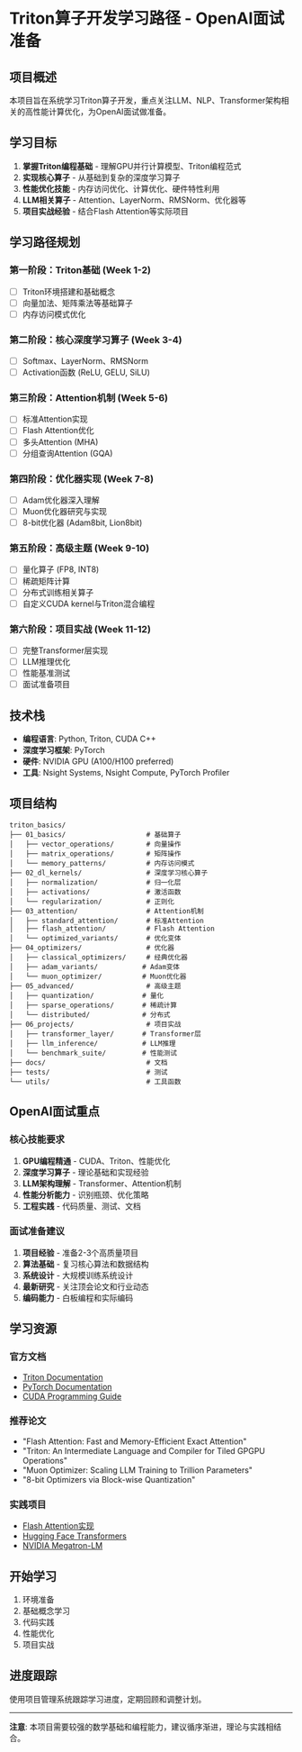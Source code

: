 # Triton算子开发学习路径 - OpenAI面试准备

## 项目概述

本项目旨在系统学习Triton算子开发，重点关注LLM、NLP、Transformer架构相关的高性能计算优化，为OpenAI面试做准备。

## 学习目标

1. **掌握Triton编程基础** - 理解GPU并行计算模型、Triton编程范式
2. **实现核心算子** - 从基础到复杂的深度学习算子
3. **性能优化技能** - 内存访问优化、计算优化、硬件特性利用
4. **LLM相关算子** - Attention、LayerNorm、RMSNorm、优化器等
5. **项目实战经验** - 结合Flash Attention等实际项目

## 学习路径规划

### 第一阶段：Triton基础 (Week 1-2)
- [ ] Triton环境搭建和基础概念
- [ ] 向量加法、矩阵乘法等基础算子
- [ ] 内存访问模式优化

### 第二阶段：核心深度学习算子 (Week 3-4)
- [ ] Softmax、LayerNorm、RMSNorm
- [ ] Activation函数 (ReLU, GELU, SiLU)

### 第三阶段：Attention机制 (Week 5-6)
- [ ] 标准Attention实现
- [ ] Flash Attention优化
- [ ] 多头Attention (MHA)
- [ ] 分组查询Attention (GQA)

### 第四阶段：优化器实现 (Week 7-8)
- [ ] Adam优化器深入理解
- [ ] Muon优化器研究与实现
- [ ] 8-bit优化器 (Adam8bit, Lion8bit)

### 第五阶段：高级主题 (Week 9-10)
- [ ] 量化算子 (FP8, INT8)
- [ ] 稀疏矩阵计算
- [ ] 分布式训练相关算子
- [ ] 自定义CUDA kernel与Triton混合编程

### 第六阶段：项目实战 (Week 11-12)
- [ ] 完整Transformer层实现
- [ ] LLM推理优化
- [ ] 性能基准测试
- [ ] 面试准备项目

## 技术栈

- **编程语言**: Python, Triton, CUDA C++
- **深度学习框架**: PyTorch
- **硬件**: NVIDIA GPU (A100/H100 preferred)
- **工具**: Nsight Systems, Nsight Compute, PyTorch Profiler

## 项目结构

```
triton_basics/
├── 01_basics/                    # 基础算子
│   ├── vector_operations/        # 向量操作
│   ├── matrix_operations/        # 矩阵操作
│   └── memory_patterns/          # 内存访问模式
├── 02_dl_kernels/                # 深度学习核心算子
│   ├── normalization/            # 归一化层
│   ├── activations/              # 激活函数
│   └── regularization/           # 正则化
├── 03_attention/                 # Attention机制
│   ├── standard_attention/       # 标准Attention
│   ├── flash_attention/          # Flash Attention
│   └── optimized_variants/       # 优化变体
├── 04_optimizers/                # 优化器
│   ├── classical_optimizers/     # 经典优化器
│   ├── adam_variants/           # Adam变体
│   └── muon_optimizer/          # Muon优化器
├── 05_advanced/                  # 高级主题
│   ├── quantization/            # 量化
│   ├── sparse_operations/       # 稀疏计算
│   └── distributed/             # 分布式
├── 06_projects/                  # 项目实战
│   ├── transformer_layer/       # Transformer层
│   ├── llm_inference/           # LLM推理
│   └── benchmark_suite/         # 性能测试
├── docs/                         # 文档
├── tests/                        # 测试
└── utils/                        # 工具函数
```

## OpenAI面试重点

### 核心技能要求
1. **GPU编程精通** - CUDA、Triton、性能优化
2. **深度学习算子** - 理论基础和实现经验
3. **LLM架构理解** - Transformer、Attention机制
4. **性能分析能力** - 识别瓶颈、优化策略
5. **工程实践** - 代码质量、测试、文档

### 面试准备建议
1. **项目经验** - 准备2-3个高质量项目
2. **算法基础** - 复习核心算法和数据结构
3. **系统设计** - 大规模训练系统设计
4. **最新研究** - 关注顶会论文和行业动态
5. **编码能力** - 白板编程和实际编码

## 学习资源

### 官方文档
- [Triton Documentation](https://triton-lang.org/main/)
- [PyTorch Documentation](https://pytorch.org/docs/stable/)
- [CUDA Programming Guide](https://docs.nvidia.com/cuda/)

### 推荐论文
- "Flash Attention: Fast and Memory-Efficient Exact Attention"
- "Triton: An Intermediate Language and Compiler for Tiled GPGPU Operations"
- "Muon Optimizer: Scaling LLM Training to Trillion Parameters"
- "8-bit Optimizers via Block-wise Quantization"

### 实践项目
- [Flash Attention实现](../flash_attention/)
- [Hugging Face Transformers](https://github.com/huggingface/transformers)
- [NVIDIA Megatron-LM](https://github.com/NVIDIA/Megatron-LM)

## 开始学习

1. 环境准备
2. 基础概念学习
3. 代码实践
4. 性能优化
5. 项目实战

## 进度跟踪

使用项目管理系统跟踪学习进度，定期回顾和调整计划。

---

**注意**: 本项目需要较强的数学基础和编程能力，建议循序渐进，理论与实践相结合。